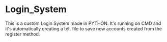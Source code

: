 # Login_System
This is a custom Login System made in PYTHON. It's running on CMD and it's automatically creating a txt. file to save new accounts created from the register method.
